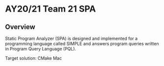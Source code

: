 # AY20/21 Team 21 SPA

## Overview
Static Program Analyzer (SPA) is designed and implemented for a programming language called SIMPLE and answers program queries written in Program Query Language (PQL).

Target solution: CMake Mac
